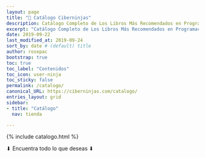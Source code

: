 ```yaml
---
layout: page
title: "🛒 Catálogo Ciberninjas"
description: Catálogo Completo de Los Libros Más Recomendados en Programación y Tecnología
excerpt: "Catálogo Completo de Los Libros Más Recomendados en Programación y Tecnología"
date: 2019-09-22
last_modified_at: 2019-09-24
sort_by: date # (default) title
author: rosepac
bootstrap: true
toc: true
toc_label: "Contenidos"
toc_icon: user-ninja
toc_sticky: false
permalink: /catalogo/
canonical_URL: https://ciberninjas.com/catalogo/
entries_layout: grid
sidebar:
- title: "Catálogo"
  nav: tienda

---
```


{% include catalogo.html %}

⬇ Encuentra todo lo que deseas ⬇